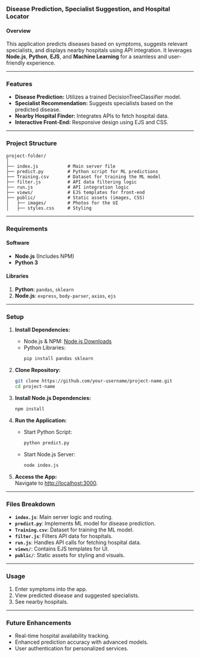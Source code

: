 

### **Disease Prediction, Specialist Suggestion, and Hospital Locator**

#### **Overview**
This application predicts diseases based on symptoms, suggests relevant specialists, and displays nearby hospitals using API integration. It leverages **Node.js**, **Python**, **EJS**, and **Machine Learning** for a seamless and user-friendly experience.

---

### **Features**
- **Disease Prediction:** Utilizes a trained DecisionTreeClassifier model.
- **Specialist Recommendation:** Suggests specialists based on the predicted disease.
- **Nearby Hospital Finder:** Integrates APIs to fetch hospital data.
- **Interactive Front-End:** Responsive design using EJS and CSS.

---

### **Project Structure**
```plaintext
project-folder/
│
├── index.js           # Main server file
├── predict.py         # Python script for ML predictions
├── Training.csv       # Dataset for training the ML model
├── filter.js          # API data filtering logic
├── run.js             # API integration logic
├── views/             # EJS templates for front-end
├── public/            # Static assets (images, CSS)
│   ├── images/        # Photos for the UI
│   ├── styles.css     # Styling
```

---

### **Requirements**
#### **Software**
- **Node.js** (Includes NPM)
- **Python 3**

#### **Libraries**
1. **Python**: `pandas`, `sklearn`
2. **Node.js**: `express`, `body-parser`, `axios`, `ejs`

---

### **Setup**
1. **Install Dependencies:**
   - Node.js & NPM: [Node.js Downloads](https://nodejs.org)
   - Python Libraries:  
     ```bash
     pip install pandas sklearn
     ```

2. **Clone Repository:**
   ```bash
   git clone https://github.com/your-username/project-name.git
   cd project-name
   ```

3. **Install Node.js Dependencies:**
   ```bash
   npm install
   ```

4. **Run the Application:**
   - Start Python Script:  
     ```bash
     python predict.py
     ```
   - Start Node.js Server:  
     ```bash
     node index.js
     ```

5. **Access the App:**  
   Navigate to [http://localhost:3000](http://localhost:3000).

---

### **Files Breakdown**
- **`index.js`**: Main server logic and routing.
- **`predict.py`**: Implements ML model for disease prediction.
- **`Training.csv`**: Dataset for training the ML model.
- **`filter.js`**: Filters API data for hospitals.
- **`run.js`**: Handles API calls for fetching hospital data.
- **`views/`**: Contains EJS templates for UI.
- **`public/`**: Static assets for styling and visuals.

---

### **Usage**
1. Enter symptoms into the app.
2. View predicted disease and suggested specialists.
3. See nearby hospitals.

---

### **Future Enhancements**
- Real-time hospital availability tracking.
- Enhanced prediction accuracy with advanced models.
- User authentication for personalized services.


